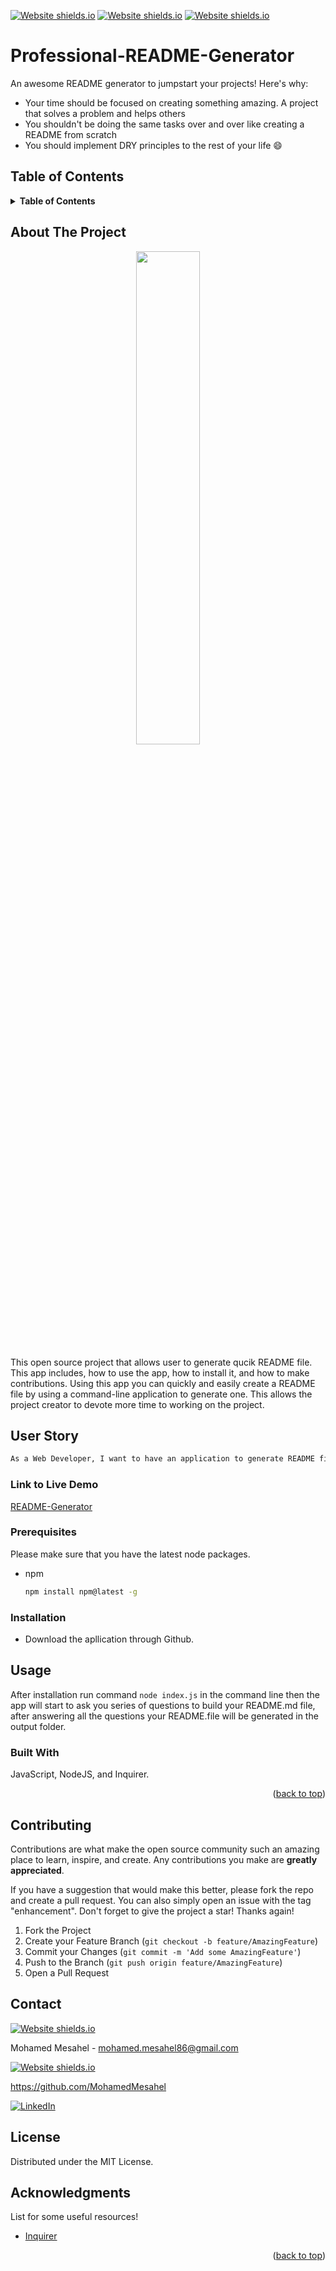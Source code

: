 <div id="top"></div>

<!-- Badges -->
[![Website shields.io](https://badges.aleen42.com/src/javascript.svg)](http://shields.io/)
[![Website shields.io](https://img.shields.io/badge/i-README-black)](http://shields.io/)
[![Website shields.io](https://img.shields.io/badge/LICENSE-MIT-green)](http://shields.io/)


# Professional-README-Generator
An awesome README generator to jumpstart your projects!
Here's why:
* Your time should be focused on creating something amazing. A project that solves a problem and helps others
* You shouldn't be doing the same tasks over and over like creating a README from scratch
* You should implement DRY principles to the rest of your life :smile:
## Table of Contents
<!-- TABLE OF CONTENTS -->
<details>
  <summary><strong>Table of Contents</strong></summary>
  <ol>
    <li>
      <a href="#about-the-project">About The Project</a>
      <ul>
        <li><a href="#built-with">Built With</a></li>
      </ul>
    </li>
    <li><a href="#user-story">User Story</a></li>
    <li><a href="#link-to-live-demo">Link to Live Demo</a></li>
    <li><a href="#usage">Usage</a></li>
    <li><a href="#prerequisites">Prerequisites</a></li>
    <li><a href="#installation">Installation</a></li>
    <li><a href="#contributing">Contributing</a></li>
    <li><a href="#license">License</a></li>
    <li><a href="#contact">Contact</a></li>
    <li><a href="#acknowledgments">Acknowledgments</a></li>
  </ol>
</details>

## About The Project
<p align="center">
<img  src="../Professional-README-Generator/img/README.png" width="45%">
</p>

This open source project that allows user to generate qucik README file. 
This app includes, how to use the app, how to install it, and how to make contributions.
Using this app you can quickly and easily create a README file by using a command-line application to generate one. This allows the project creator to devote more time to working on the project.

## User Story
```md
As a Web Developer, I want to have an application to generate README files so I can have more time to work on my projects.
```
### Link to Live Demo
[README-Generator](https://www.awesomescreenshot.com/video/4523548?key=df7885971a5aefa8ba46195c1918ba18)


### Prerequisites

Please make sure that you have the latest node packages.
* npm
  ```sh
  npm install npm@latest -g
  ```

### Installation
- Download the apllication through Github.


## Usage
After installation run command `node index.js` in the command line then the app will start to ask you series of questions to build your README.md file, after answering all the questions your README.file will be generated in the output folder.
### Built With

JavaScript, NodeJS, and Inquirer.
<p align="right">(<a href="#top">back to top</a>)</p>

## Contributing

Contributions are what make the open source community such an amazing place to learn, inspire, and create. Any contributions you make are **greatly appreciated**.

If you have a suggestion that would make this better, please fork the repo and create a pull request. You can also simply open an issue with the tag "enhancement".
Don't forget to give the project a star! Thanks again!

1. Fork the Project
2. Create your Feature Branch (`git checkout -b feature/AmazingFeature`)
3. Commit your Changes (`git commit -m 'Add some AmazingFeature'`)
4. Push to the Branch (`git push origin feature/AmazingFeature`)
5. Open a Pull Request


<!-- CONTACT -->
## Contact
[![Website shields.io](https://img.shields.io/badge/Gmail-D14836?style=for-the-badge&logo=gmail&logoColor=white)](http://shields.io/)

Mohamed Mesahel - mohamed.mesahel86@gmail.com

[![Website shields.io](https://img.shields.io/badge/GitHub-100000?style=for-the-badge&logo=github&logoColor=white)](http://shields.io/)

https://github.com/MohamedMesahel

[![LinkedIn][linkedin-shield]][linkedin-url] 

<!-- LICENSE -->
## License

Distributed under the MIT License. 
<!-- ACKNOWLEDGMENTS -->
## Acknowledgments

List for some useful resources!
* [Inquirer](https://www.npmjs.com/package/inquirer)



<p align="right">(<a href="#top">back to top</a>)</p>

<!-- MARKDOWN LINKS & IMAGES -->
<!-- https://www.markdownguide.org/basic-syntax/#reference-style-links -->
[linkedin-shield]: https://img.shields.io/badge/LinkedIn-0077B5?style=for-the-badge&logo=linkedin&logoColor=white
[linkedin-url]: https://www.linkedin.com/in/mohamed-mesahel-pmp-570a0423/
